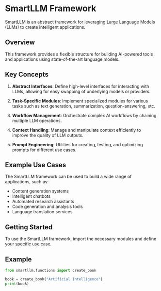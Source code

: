 # SmartLLM Framework

SmartLLM is an abstract framework for leveraging Large Language Models (LLMs) to create intelligent applications.

## Overview

This framework provides a flexible structure for building AI-powered tools and applications using state-of-the-art language models.

## Key Concepts

1. **Abstract Interfaces**: Define high-level interfaces for interacting with LLMs, allowing for easy swapping of underlying models or providers.

2. **Task-Specific Modules**: Implement specialized modules for various tasks such as text generation, summarization, question-answering, etc.

3. **Workflow Management**: Orchestrate complex AI workflows by chaining multiple LLM operations.

4. **Context Handling**: Manage and manipulate context efficiently to improve the quality of LLM outputs.

5. **Prompt Engineering**: Utilities for creating, testing, and optimizing prompts for different use cases.

## Example Use Cases

The SmartLLM framework can be used to build a wide range of applications, such as:

- Content generation systems
- Intelligent chatbots
- Automated research assistants
- Code generation and analysis tools
- Language translation services

## Getting Started

To use the SmartLLM framework, import the necessary modules and define your specific use case.

## Example

```python
from smartllm.functions import create_book

book = create_book("Artificial Intelligence")
print(book)
```
